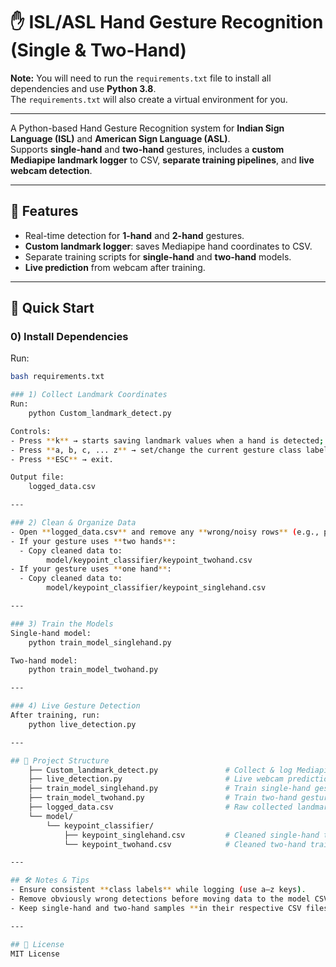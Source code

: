 # ✋ ISL/ASL Hand Gesture Recognition (Single & Two-Hand)

**Note:** You will need to run the `requirements.txt` file to install all dependencies and use **Python 3.8**.  
The `requirements.txt` will also create a virtual environment for you.

---

A Python-based Hand Gesture Recognition system for **Indian Sign Language (ISL)** and **American Sign Language (ASL)**.  
Supports **single-hand** and **two-hand** gestures, includes a **custom Mediapipe landmark logger** to CSV, **separate training pipelines**, and **live webcam detection**.

---

## 📌 Features
- Real-time detection for **1-hand** and **2-hand** gestures.
- **Custom landmark logger**: saves Mediapipe hand coordinates to CSV.
- Separate training scripts for **single-hand** and **two-hand** models.
- **Live prediction** from webcam after training.

---

## 🚀 Quick Start

### 0) Install Dependencies
Run:
```bash
bash requirements.txt

### 1) Collect Landmark Coordinates
Run:
    python Custom_landmark_detect.py

Controls:
- Press **k** → starts saving landmark values when a hand is detected; if not detected, logs 0s.
- Press **a, b, c, ... z** → set/change the current gesture class label.
- Press **ESC** → exit.

Output file:
    logged_data.csv

---

### 2) Clean & Organize Data
- Open **logged_data.csv** and remove any **wrong/noisy rows** (e.g., poor detections).
- If your gesture uses **two hands**:
  - Copy cleaned data to:
        model/keypoint_classifier/keypoint_twohand.csv
- If your gesture uses **one hand**:
  - Copy cleaned data to:
        model/keypoint_classifier/keypoint_singlehand.csv

---

### 3) Train the Models
Single-hand model:
    python train_model_singlehand.py

Two-hand model:
    python train_model_twohand.py

---

### 4) Live Gesture Detection
After training, run:
    python live_detection.py

---

## 📂 Project Structure
    ├── Custom_landmark_detect.py               # Collect & log Mediapipe hand landmarks to CSV
    ├── live_detection.py                       # Live webcam prediction
    ├── train_model_singlehand.py               # Train single-hand gesture model
    ├── train_model_twohand.py                  # Train two-hand gesture model
    ├── logged_data.csv                         # Raw collected landmarks (to be cleaned)
    └── model/
        └── keypoint_classifier/
            ├── keypoint_singlehand.csv         # Cleaned single-hand training data
            └── keypoint_twohand.csv            # Cleaned two-hand training data

---

## 🛠️ Notes & Tips
- Ensure consistent **class labels** while logging (use a–z keys).
- Remove obviously wrong detections before moving data to the model CSVs.
- Keep single-hand and two-hand samples **in their respective CSV files**.

---

## 📜 License
MIT License
